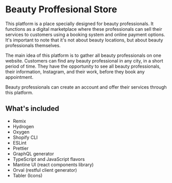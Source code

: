 # Beauty Proffesional Store

This platform is a place specially designed for beauty professionals. It functions as a digital marketplace where these professionals can sell their services to customers using a booking system and online payment options. It's important to note that it's not about beauty locations, but about beauty professionals themselves.

The main idea of this platform is to gather all beauty professionals on one website. Customers can find any beauty professional in any city, in a short period of time. They have the opportunity to see all beauty professionals, their information, Instagram, and their work, before they book any appointment.

Beauty professionals can create an account and offer their services through this platform.

## What's included

- Remix
- Hydrogen
- Oxygen
- Shopify CLI
- ESLint
- Prettier
- GraphQL generator
- TypeScript and JavaScript flavors
- Mantine UI (react components library)
- Orval (restful client generator)
- Tabler (Icons)
